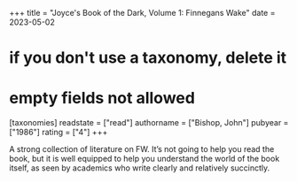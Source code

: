 +++
title = "Joyce's Book of the Dark, Volume 1: Finnegans Wake"
date = 2023-05-02
# if you don't use a taxonomy, delete it
# empty fields not allowed
[taxonomies]
  readstate = ["read"]
  authorname = ["Bishop, John"]
  pubyear = ["1986"]
  rating = ["4"]
+++

A strong collection of literature on FW. It’s not going to help you read the book, but it is well equipped to help you understand the world of the book itself, as seen by academics who write clearly and relatively succinctly.&nbsp;